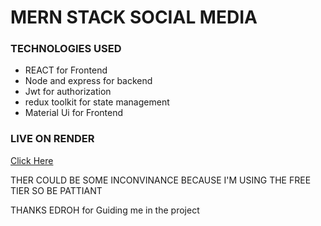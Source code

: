 <h1>MERN STACK SOCIAL MEDIA</h1>

<h3>TECHNOLOGIES USED</h3>
<ul>
    <li>REACT for Frontend</li>
    <li>Node and express for backend</li>
    <li>Jwt for authorization</li>
    <li>redux toolkit for state management</li>
    <li>Material Ui for Frontend</li>
</ul>

### LIVE ON RENDER
<a href="https://social-media-frontendnew.onrender.com/">Click Here</a>
<p> THER COULD BE SOME INCONVINANCE BECAUSE I'M USING THE FREE TIER SO BE PATTIANT  </p>

<p>THANKS EDROH for Guiding me in the project</p>

